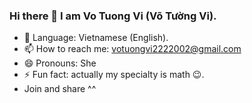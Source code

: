 ### Hi there 👋 I am Vo Tuong Vi (Võ Tường Vi).

<!--
**vivo2222/vivo2222** is a ✨ _special_ ✨ repository because its `README.md` (this file) appears on your GitHub profile.

Here are some ideas to get you started:

- 🔭 I’m currently working on ..
- 🌱 I’m currently learning ...
- 👯 I’m looking to collaborate on ...
- 🤔 I’m looking for help with ...
- 💬 Ask me about ...
- 📫 How to reach me: ...
- 😄 Pronouns: ...
- ⚡ Fun fact: ...
-->
- 🚩 Language: Vietnamese (English).
- 📫 How to reach me: votuongvi2222002@gmail.com 
- 😄 Pronouns: She 
- ⚡ Fun fact: actually my specialty is math 😉.
- Join and share ^^
